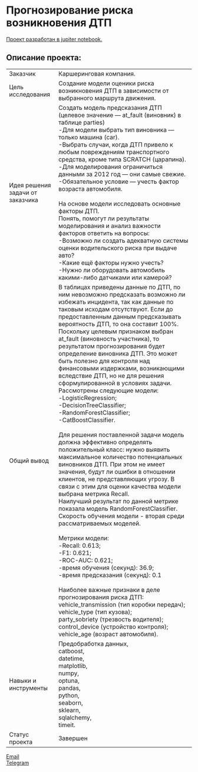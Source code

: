 # Прогнозирование риска возникновения ДТП

[Проект разработан в jupiter notebook.](https://github.com/data-analyst-mr/data_science_projects/blob/main/car_insurance/car_insurance.ipynb)<br/>

## Описание проекта:
|   |  |
|---------------|-------------------|
|Заказчик| Каршеринговая компания.|
|Цель исследования| Создание модели оценики риска возникновения ДТП в зависимости от выбранного маршрута движения.|
|Идея решения задачи от заказчика|Создать модель предсказания ДТП (целевое значение — at_fault (виновник) в таблице parties)<br/>-Для модели выбрать тип виновника — только машина (car).<br/>-Выбрать случаи, когда ДТП привело к любым повреждениям транспортного средства, кроме типа SCRATCH (царапина).<br/>-Для моделирования ограничиться данными за 2012 год — они самые свежие.<br/>-Обязательное условие — учесть фактор возраста автомобиля.<br/><br/>На основе модели исследовать основные факторы ДТП.<br/>Понять, помогут ли результаты моделирования и анализ важности факторов ответить на вопросы:<br/>-Возможно ли создать адекватную системы оценки водительского риска при выдаче авто?<br/>-Какие ещё факторы нужно учесть?<br/>-Нужно ли оборудовать автомобиль какими-либо датчиками или камерой?|
|Общий вывод|В таблицах приведены данные по ДТП, по ним невозможно предсказать возможно ли избежать инцидента, так как данные по таковым исходам отсутствуют. Если до предоставленным данным предсказывать вероятность ДТП, то она составит 100%. Поскольку целевым признаком выбран at_fault (виновность участника), то результатом прогнозирования будет определение виновника ДТП. Это может быть полезно для контроля над финансовыми издержками, возникающими вследствие ДТП, но не для решения сформулированной в условиях задачи.<br/>Рассмотрены следующие модели:<br/>-LogisticRegression;<br/>-DecisionTreeClassifier;<br/>-RandomForestClassifier;<br/>-CatBoostClassifier.<br/><br/>Для решения поставленной задачи модель должна эффективно определять положительный класс: нужно выявить максимальное количество потенциальных виновников ДТП. При этом не имеет значения, будут ли ошибки в отношении клиентов, не представляющих угрозу. В связи с этим для оценки качества модели выбрана метрика Recall.<br/>Наилучший результат по данной метрике показала модель RandomForestClassifier. Скорость обучения модели - вторая среди рассматриваемых моделей.<br/><br/>Метрики модели:<br/>-Recall: 0.613;<br/>-F1: 0.621;<br/>-ROC-AUC: 0.621;<br/>-время обучения (секунд): 36.9;<br/>-время предсказания (секунд): 0.1<br/><br/>Наиболее важные признаки в деле прогнозирования риска ДТП:<br/>vehicle_transmission (тип коробки передач);<br/>vehicle_type (тип кузова);<br/>party_sobriety (трезвость водителя);<br/>control_device (устройство контроля);<br/>vehicle_age (возраст автомобиля).|
|Навыки и инструменты|Предобработка данных,<br/>catboost,<br/>datetime,<br/>matplotlib,<br/>numpy,<br/>optuna,<br/>pandas,<br/>python,<br/>seaborn,<br/>sklearn,<br/>sqlalchemy,<br/>timeit.|
|Статус проекта| Завершен|


[Email](mailto:mikhail-shestakov-2022@bk.ru)<br/>
[Telegram](https://t.me/mshestakov1)
